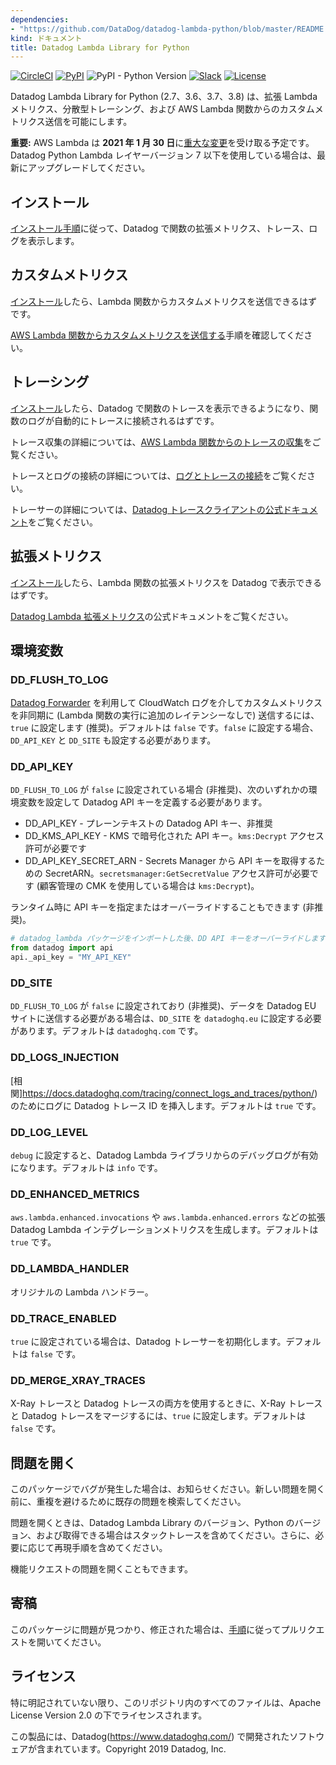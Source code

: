 ```yaml
---
dependencies:
- "https://github.com/DataDog/datadog-lambda-python/blob/master/README.md"
kind: ドキュメント
title: Datadog Lambda Library for Python
---
```

[![CircleCI](https://img.shields.io/circleci/build/github/DataDog/datadog-lambda-python)](https://circleci.com/gh/DataDog/datadog-lambda-python)
[![PyPI](https://img.shields.io/pypi/v/datadog-lambda)](https://pypi.org/project/datadog-lambda/)
![PyPI - Python Version](https://img.shields.io/pypi/pyversions/datadog-lambda)
[![Slack](https://img.shields.io/badge/slack-%23serverless-blueviolet?logo=slack)](https://datadoghq.slack.com/channels/serverless/)
[![License](https://img.shields.io/badge/license-Apache--2.0-blue)](https://github.com/DataDog/datadog-lambda-python/blob/master/LICENSE)

Datadog Lambda Library for Python (2.7、3.6、3.7、3.8) は、拡張 Lambda メトリクス、分散型トレーシング、および AWS Lambda 関数からのカスタムメトリクス送信を可能にします。

**重要:** AWS Lambda は **2021 年 1 月 30 日**に[重大な変更](https://aws.amazon.com/blogs/compute/upcoming-changes-to-the-python-sdk-in-aws-lambda/)を受け取る予定です。Datadog Python Lambda レイヤーバージョン 7 以下を使用している場合は、最新にアップグレードしてください。

## インストール

[インストール手順](https://docs.datadoghq.com/serverless/installation/python/)に従って、Datadog で関数の拡張メトリクス、トレース、ログを表示します。

## カスタムメトリクス

[インストール](#installation)したら、Lambda 関数からカスタムメトリクスを送信できるはずです。

[AWS Lambda 関数からカスタムメトリクスを送信する](https://docs.datadoghq.com/integrations/amazon_lambda/?tab=python#custom-metrics)手順を確認してください。

## トレーシング

[インストール](#installation)したら、Datadog で関数のトレースを表示できるようになり、関数のログが自動的にトレースに接続されるはずです。

トレース収集の詳細については、[AWS Lambda 関数からのトレースの収集](https://docs.datadoghq.com/integrations/amazon_lambda/?tab=python#trace-collection)をご覧ください。

トレースとログの接続の詳細については、[ログとトレースの接続](https://docs.datadoghq.com/tracing/connect_logs_and_traces/python/)をご覧ください。

トレーサーの詳細については、[Datadog トレースクライアントの公式ドキュメント](https://ddtrace.readthedocs.io/en/stable/index.html)をご覧ください。

## 拡張メトリクス

[インストール](#installation)したら、Lambda 関数の拡張メトリクスを Datadog で表示できるはずです。

[Datadog Lambda 拡張メトリクス](https://docs.datadoghq.com/integrations/amazon_lambda/?tab=python#real-time-enhanced-lambda-metrics)の公式ドキュメントをご覧ください。

## 環境変数

### DD_FLUSH_TO_LOG

[Datadog Forwarder](https://github.com/DataDog/datadog-serverless-functions/tree/master/aws/logs_monitoring) を利用して CloudWatch ログを介してカスタムメトリクスを非同期に (Lambda 関数の実行に追加のレイテンシーなしで) 送信するには、`true` に設定します (推奨)。デフォルトは `false` です。`false` に設定する場合、`DD_API_KEY` と `DD_SITE` も設定する必要があります。

### DD_API_KEY

`DD_FLUSH_TO_LOG` が `false` に設定されている場合 (非推奨)、次のいずれかの環境変数を設定して Datadog API キーを定義する必要があります。

- DD_API_KEY - プレーンテキストの Datadog API キー、非推奨
- DD_KMS_API_KEY - KMS で暗号化された API キー。`kms:Decrypt` アクセス許可が必要です
- DD_API_KEY_SECRET_ARN - Secrets Manager から API キーを取得するための SecretARN。`secretsmanager:GetSecretValue` アクセス許可が必要です (顧客管理の CMK を使用している場合は `kms:Decrypt`)。

ランタイム時に API キーを指定またはオーバーライドすることもできます (非推奨)。

```python
# datadog_lambda パッケージをインポートした後、DD API キーをオーバーライドします
from datadog import api
api._api_key = "MY_API_KEY"
```

### DD_SITE

`DD_FLUSH_TO_LOG` が `false` に設定されており (非推奨)、データを Datadog EU サイトに送信する必要がある場合は、`DD_SITE` を `datadoghq.eu` に設定する必要があります。デフォルトは `datadoghq.com` です。

### DD_LOGS_INJECTION

[相関]https://docs.datadoghq.com/tracing/connect_logs_and_traces/python/)のためにログに Datadog トレース ID を挿入します。デフォルトは `true` です。

### DD_LOG_LEVEL

`debug` に設定すると、Datadog Lambda ライブラリからのデバッグログが有効になります。デフォルトは `info` です。

### DD_ENHANCED_METRICS

`aws.lambda.enhanced.invocations` や `aws.lambda.enhanced.errors` などの拡張 Datadog Lambda インテグレーションメトリクスを生成します。デフォルトは `true` です。

### DD_LAMBDA_HANDLER

オリジナルの Lambda ハンドラー。

### DD_TRACE_ENABLED

`true` に設定されている場合は、Datadog トレーサーを初期化します。デフォルトは `false` です。

### DD_MERGE_XRAY_TRACES

X-Ray トレースと Datadog トレースの両方を使用するときに、X-Ray トレースと Datadog トレースをマージするには、`true` に設定します。デフォルトは `false` です。

## 問題を開く

このパッケージでバグが発生した場合は、お知らせください。新しい問題を開く前に、重複を避けるために既存の問題を検索してください。

問題を開くときは、Datadog Lambda Library のバージョン、Python のバージョン、および取得できる場合はスタックトレースを含めてください。さらに、必要に応じて再現手順を含めてください。

機能リクエストの問題を開くこともできます。

## 寄稿

このパッケージに問題が見つかり、修正された場合は、[手順](CONTRIBUTING.md)に従ってプルリクエストを開いてください。

## ライセンス

特に明記されていない限り、このリポジトリ内のすべてのファイルは、Apache License Version 2.0 の下でライセンスされます。

この製品には、Datadog(https://www.datadoghq.com/) で開発されたソフトウェアが含まれています。Copyright 2019 Datadog, Inc.
